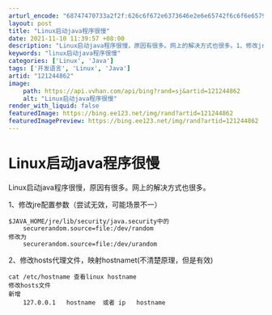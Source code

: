 ```yaml
---
arturl_encode: "68747470733a2f2f:626c6f672e6373646e2e6e65742f6c6f6e65795f776f6c662f:61727469636c652f64657461696c732f313231323434383632"
layout: post
title: "Linux启动java程序很慢"
date: 2021-11-10 11:39:57 +08:00
description: "Linux启动java程序很慢，原因有很多。网上的解决方式也很多。1、修改jre配置参数（尝试无效，"
keywords: "linux启动java程序很慢"
categories: ['Linux', 'Java']
tags: ['开发语言', 'Linux', 'Java']
artid: "121244862"
image:
    path: https://api.vvhan.com/api/bing?rand=sj&artid=121244862
    alt: "Linux启动java程序很慢"
render_with_liquid: false
featuredImage: https://bing.ee123.net/img/rand?artid=121244862
featuredImagePreview: https://bing.ee123.net/img/rand?artid=121244862
---
```


# Linux启动java程序很慢

Linux启动java程序很慢，原因有很多。网上的解决方式也很多。

1、修改jre配置参数（尝试无效，可能场景不一）

```
$JAVA_HOME/jre/lib/security/java.security中的
	securerandom.source=file:/dev/random
修改为
	securerandom.source=file:/dev/urandom

```

2、修改hosts代理文件，映射hostnamet(不清楚原理，但是有效)

```
cat /etc/hostname 查看linux hostname
修改hosts文件
新增 
	127.0.0.1   hostname  或者 ip   hostname

```